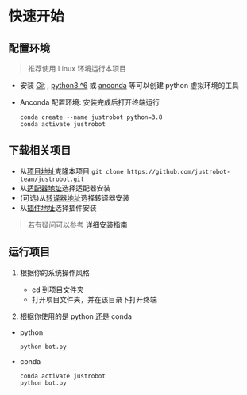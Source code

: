 # 快速开始

## 配置环境
> 推荐使用 Linux 环境运行本项目
* 安装 [Git](https://git-scm.com/downloads) , [python3.^6](https://www.python.org/) 或 [anconda](https://www.anaconda.com/download) 等可以创建 python 虚拟环境的工具

* Anconda 配置环境: 安装完成后打开终端运行
  ```shell
  conda create --name justrobot python=3.8
  conda activate justrobot
  ```

## 下载相关项目
* 从[项目地址](https://github.com/justrobot-team/justrobot)克隆本项目
  `git clone https://github.com/justrobot-team/justrobot.git`
* 从[适配器地址](https://github.com/justrobot-team/justrobot-adapter)选择适配器安装
* (可选)从[转译器地址](https://github.com/justrobot-team/justrobot-translator)选择转译器安装
* 从[插件地址](https://github.com/justrobot-team/justrobot-plugin)选择插件安装
> 若有疑问可以参考 [详细安装指南](./build/install.md)

## 运行项目

1. 根据你的系统操作风格
   * cd 到项目文件夹
   * 打开项目文件夹，并在该目录下打开终端

2. 根据你使用的是 python 还是 conda
  * python
    ```shell
    python bot.py
    ```
  * conda
    ```shell
    conda activate justrobot
    python bot.py
    ```